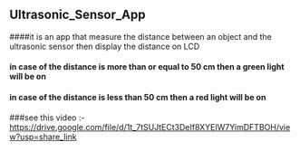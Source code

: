 ## Ultrasonic_Sensor_App
####it is an app that measure the distance between an object and the ultrasonic sensor then display the distance on LCD 
#### in case of the distance is more than or equal to 50 cm then a green light will be on
#### in case of the distance is less than 50 cm then a red light will be on 

###see this video :- https://drive.google.com/file/d/1t_7tSUJtECt3DeIf8XYEIW7YimDFTBOH/view?usp=share_link
